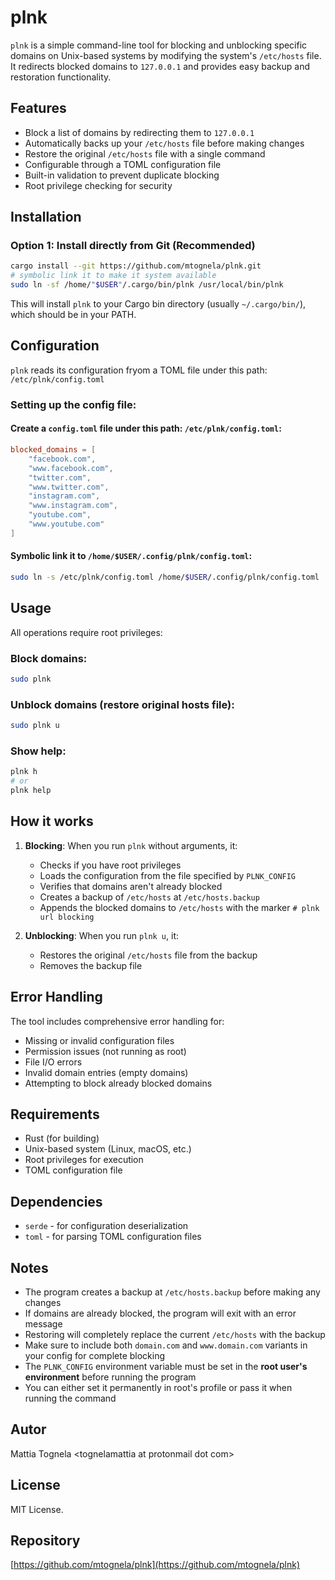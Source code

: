 # plnk

`plnk` is a simple command-line tool for blocking and unblocking specific domains on Unix-based systems by modifying the system's `/etc/hosts` file. It redirects blocked domains to `127.0.0.1` and provides easy backup and restoration functionality.

## Features

* Block a list of domains by redirecting them to `127.0.0.1`
* Automatically backs up your `/etc/hosts` file before making changes
* Restore the original `/etc/hosts` file with a single command
* Configurable through a TOML configuration file
* Built-in validation to prevent duplicate blocking
* Root privilege checking for security

## Installation

### Option 1: Install directly from Git (Recommended)

```bash
cargo install --git https://github.com/mtognela/plnk.git
# symbolic link it to make it system available
sudo ln -sf /home/"$USER"/.cargo/bin/plnk /usr/local/bin/plnk
```

This will install `plnk` to your Cargo bin directory (usually `~/.cargo/bin/`), which should be in your PATH.

## Configuration

`plnk` reads its configuration fryom a TOML file under this path: `/etc/plnk/config.toml`

### Setting up the config file:

#### Create a `config.toml` file under this path: `/etc/plnk/config.toml`:

```toml
blocked_domains = [
    "facebook.com",
    "www.facebook.com",
    "twitter.com",
    "www.twitter.com",
    "instagram.com",
    "www.instagram.com",
    "youtube.com",
    "www.youtube.com"
]
```

#### Symbolic link it to `/home/$USER/.config/plnk/config.toml`:

```bash
sudo ln -s /etc/plnk/config.toml /home/$USER/.config/plnk/config.toml 
```

## Usage

All operations require root privileges:

### Block domains:
```bash
sudo plnk
```

### Unblock domains (restore original hosts file):
```bash
sudo plnk u
```

### Show help:
```bash
plnk h
# or
plnk help
```

## How it works

1. **Blocking**: When you run `plnk` without arguments, it:
   - Checks if you have root privileges
   - Loads the configuration from the file specified by `PLNK_CONFIG`
   - Verifies that domains aren't already blocked
   - Creates a backup of `/etc/hosts` at `/etc/hosts.backup`
   - Appends the blocked domains to `/etc/hosts` with the marker `# plnk url blocking`

2. **Unblocking**: When you run `plnk u`, it:
   - Restores the original `/etc/hosts` file from the backup
   - Removes the backup file

## Error Handling

The tool includes comprehensive error handling for:
- Missing or invalid configuration files
- Permission issues (not running as root)
- File I/O errors
- Invalid domain entries (empty domains)
- Attempting to block already blocked domains

## Requirements

- Rust (for building)
- Unix-based system (Linux, macOS, etc.)
- Root privileges for execution
- TOML configuration file

## Dependencies

- `serde` - for configuration deserialization
- `toml` - for parsing TOML configuration files

## Notes

- The program creates a backup at `/etc/hosts.backup` before making any changes
- If domains are already blocked, the program will exit with an error message
- Restoring will completely replace the current `/etc/hosts` with the backup
- Make sure to include both `domain.com` and `www.domain.com` variants in your config for complete blocking
- The `PLNK_CONFIG` environment variable must be set in the **root user's environment** before running the program
- You can either set it permanently in root's profile or pass it when running the command

## Autor 

Mattia Tognela \<tognelamattia at protonmail dot com\>

## License

MIT License.

## Repository

[https://github.com/mtognela/plnk](https://github.com/mtognela/plnk)